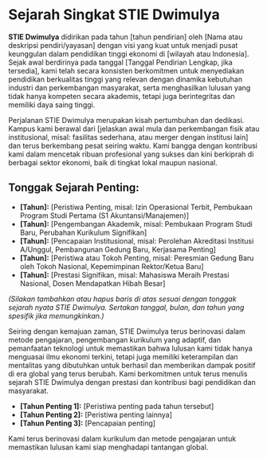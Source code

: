 # Sejarah Singkat STIE Dwimulya

**STIE Dwimulya** didirikan pada tahun [tahun pendirian] oleh [Nama atau deskripsi pendiri/yayasan] dengan visi yang kuat untuk menjadi pusat keunggulan dalam pendidikan tinggi ekonomi di [wilayah atau Indonesia]. Sejak awal berdirinya pada tanggal [Tanggal Pendirian Lengkap, jika tersedia], kami telah secara konsisten berkomitmen untuk menyediakan pendidikan berkualitas tinggi yang relevan dengan dinamika kebutuhan industri dan perkembangan masyarakat, serta menghasilkan lulusan yang tidak hanya kompeten secara akademis, tetapi juga berintegritas dan memiliki daya saing tinggi.

Perjalanan STIE Dwimulya merupakan kisah pertumbuhan dan dedikasi. Kampus kami berawal dari [jelaskan awal mula dan perkembangan fisik atau institusional, misal: fasilitas sederhana, atau merger dengan institusi lain] dan terus berkembang pesat seiring waktu. Kami bangga dengan kontribusi kami dalam mencetak ribuan profesional yang sukses dan kini berkiprah di berbagai sektor ekonomi, baik di tingkat lokal maupun nasional.

## Tonggak Sejarah Penting:

*   **[Tahun]:** [Peristiwa Penting, misal: Izin Operasional Terbit, Pembukaan Program Studi Pertama (S1 Akuntansi/Manajemen)]
*   **[Tahun]:** [Pengembangan Akademik, misal: Pembukaan Program Studi Baru, Perubahan Kurikulum Signifikan]
*   **[Tahun]:** [Pencapaian Institusional, misal: Perolehan Akreditasi Institusi A/Unggul, Pembangunan Gedung Baru, Kerjasama Penting]
*   **[Tahun]:** [Peristiwa atau Tokoh Penting, misal: Peresmian Gedung Baru oleh Tokoh Nasional, Kepemimpinan Rektor/Ketua Baru]
*   **[Tahun]:** [Prestasi Signifikan, misal: Mahasiswa Meraih Prestasi Nasional, Dosen Mendapatkan Hibah Besar]

*(Silakan tambahkan atau hapus baris di atas sesuai dengan tonggak sejarah nyata STIE Dwimulya. Sertakan tanggal, bulan, dan tahun yang spesifik jika memungkinkan.)*

Seiring dengan kemajuan zaman, STIE Dwimulya terus berinovasi dalam metode pengajaran, pengembangan kurikulum yang adaptif, dan pemanfaatan teknologi untuk memastikan bahwa lulusan kami tidak hanya menguasai ilmu ekonomi terkini, tetapi juga memiliki keterampilan dan mentalitas yang dibutuhkan untuk berhasil dan memberikan dampak positif di era global yang terus berubah. Kami berkomitmen untuk terus menulis sejarah STIE Dwimulya dengan prestasi dan kontribusi bagi pendidikan dan masyarakat.

*   **[Tahun Penting 1]:** [Peristiwa penting pada tahun tersebut]
*   **[Tahun Penting 2]:** [Peristiwa penting lainnya]
*   **[Tahun Penting 3]:** [Pencapaian penting]

Kami terus berinovasi dalam kurikulum dan metode pengajaran untuk memastikan lulusan kami siap menghadapi tantangan global.
